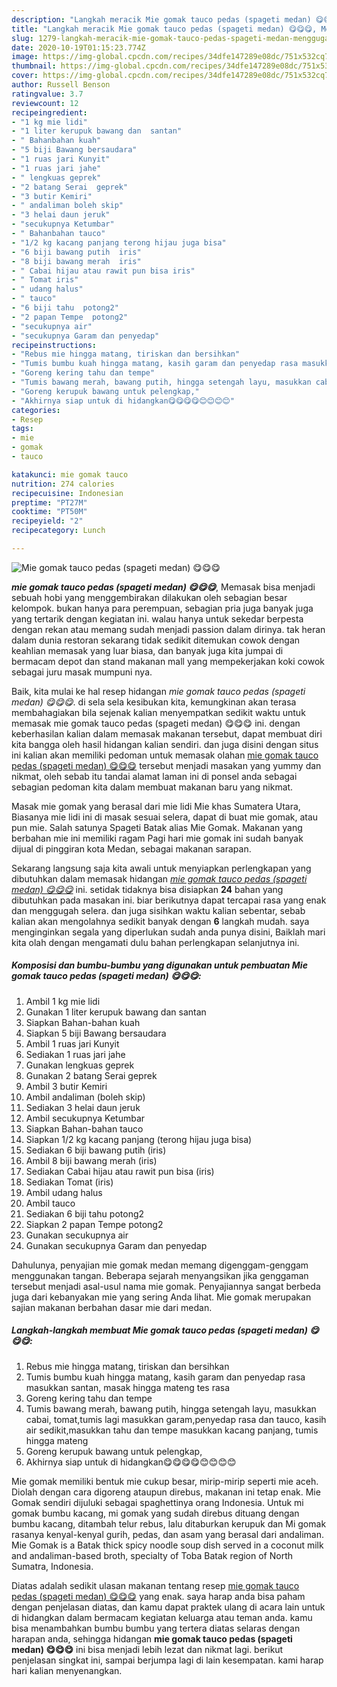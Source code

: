 ```yaml
---
description: "Langkah meracik Mie gomak tauco pedas (spageti medan) 😋😋😋, Menggugah Selera"
title: "Langkah meracik Mie gomak tauco pedas (spageti medan) 😋😋😋, Menggugah Selera"
slug: 1279-langkah-meracik-mie-gomak-tauco-pedas-spageti-medan-menggugah-selera
date: 2020-10-19T01:15:23.774Z
image: https://img-global.cpcdn.com/recipes/34dfe147289e08dc/751x532cq70/mie-gomak-tauco-pedas-spageti-medan-😋😋😋-foto-resep-utama.jpg
thumbnail: https://img-global.cpcdn.com/recipes/34dfe147289e08dc/751x532cq70/mie-gomak-tauco-pedas-spageti-medan-😋😋😋-foto-resep-utama.jpg
cover: https://img-global.cpcdn.com/recipes/34dfe147289e08dc/751x532cq70/mie-gomak-tauco-pedas-spageti-medan-😋😋😋-foto-resep-utama.jpg
author: Russell Benson
ratingvalue: 3.7
reviewcount: 12
recipeingredient:
- "1 kg mie lidi"
- "1 liter kerupuk bawang dan  santan"
- " Bahanbahan kuah"
- "5 biji Bawang bersaudara"
- "1 ruas jari Kunyit"
- "1 ruas jari jahe"
- " lengkuas geprek"
- "2 batang Serai  geprek"
- "3 butir Kemiri"
- " andaliman boleh skip"
- "3 helai daun jeruk"
- "secukupnya Ketumbar"
- " Bahanbahan tauco"
- "1/2 kg kacang panjang terong hijau juga bisa"
- "6 biji bawang putih  iris"
- "8 biji bawang merah  iris"
- " Cabai hijau atau rawit pun bisa iris"
- " Tomat iris"
- " udang halus"
- " tauco"
- "6 biji tahu  potong2"
- "2 papan Tempe  potong2"
- "secukupnya air"
- "secukupnya Garam dan penyedap"
recipeinstructions:
- "Rebus mie hingga matang, tiriskan dan bersihkan"
- "Tumis bumbu kuah hingga matang, kasih garam dan penyedap rasa masukkan santan, masak hingga mateng tes rasa"
- "Goreng kering tahu dan tempe"
- "Tumis bawang merah, bawang putih, hingga setengah layu, masukkan cabai, tomat,tumis lagi masukkan garam,penyedap rasa dan tauco, kasih air sedikit,masukkan tahu dan tempe masukkan kacang panjang, tumis hingga mateng"
- "Goreng kerupuk bawang untuk pelengkap,"
- "Akhirnya siap untuk di hidangkan😋😋😋😋😊😊😊😊"
categories:
- Resep
tags:
- mie
- gomak
- tauco

katakunci: mie gomak tauco 
nutrition: 274 calories
recipecuisine: Indonesian
preptime: "PT27M"
cooktime: "PT50M"
recipeyield: "2"
recipecategory: Lunch

---
```



![Mie gomak tauco pedas (spageti medan) 😋😋😋](https://img-global.cpcdn.com/recipes/34dfe147289e08dc/751x532cq70/mie-gomak-tauco-pedas-spageti-medan-😋😋😋-foto-resep-utama.jpg)

<b><i>mie gomak tauco pedas (spageti medan) 😋😋😋</i></b>, Memasak bisa menjadi sebuah hobi yang menggembirakan dilakukan oleh sebagian besar kelompok. bukan hanya para perempuan, sebagian pria juga banyak juga yang tertarik dengan kegiatan ini. walau hanya untuk sekedar berpesta dengan rekan atau memang sudah menjadi passion dalam dirinya. tak heran dalam dunia restoran sekarang tidak sedikit ditemukan cowok dengan keahlian memasak yang luar biasa, dan banyak juga kita jumpai di bermacam depot dan stand makanan mall yang mempekerjakan koki cowok sebagai juru masak mumpuni nya.

Baik, kita mulai ke hal resep hidangan <i>mie gomak tauco pedas (spageti medan) 😋😋😋</i>. di sela sela kesibukan kita, kemungkinan akan terasa membahagiakan bila sejenak kalian menyempatkan sedikit waktu untuk memasak mie gomak tauco pedas (spageti medan) 😋😋😋 ini. dengan keberhasilan kalian dalam memasak makanan tersebut, dapat membuat diri kita bangga oleh hasil hidangan kalian sendiri. dan juga disini dengan situs ini kalian akan memiliki pedoman untuk memasak olahan <u>mie gomak tauco pedas (spageti medan) 😋😋😋</u> tersebut menjadi masakan yang yummy dan nikmat, oleh sebab itu tandai alamat laman ini di ponsel anda sebagai sebagian pedoman kita dalam membuat makanan baru yang nikmat.

Masak mie gomak yang berasal dari mie lidi Mie khas Sumatera Utara, Biasanya mie lidi ini di masak sesuai selera, dapat di buat mie gomak, atau pun mie. Salah satunya Spageti Batak alias Mie Gomak. Makanan yang berbahan mie ini memiliki ragam Pagi hari mie gomak ini sudah banyak dijual di pinggiran kota Medan, sebagai makanan sarapan.


Sekarang langsung saja kita awali untuk menyiapkan perlengkapan yang dibutuhkan dalam memasak hidangan <u><i>mie gomak tauco pedas (spageti medan) 😋😋😋</i></u> ini. setidak tidaknya bisa disiapkan <b>24</b> bahan yang dibutuhkan pada masakan ini. biar berikutnya dapat tercapai rasa yang enak dan menggugah selera. dan juga sisihkan waktu kalian sebentar, sebab kalian akan mengolahnya sedikit banyak dengan <b>6</b> langkah mudah. saya menginginkan segala yang diperlukan sudah anda punya disini, Baiklah mari kita olah dengan mengamati dulu bahan perlengkapan selanjutnya ini.

<!--inarticleads1-->

##### Komposisi dan bumbu-bumbu yang digunakan untuk pembuatan Mie gomak tauco pedas (spageti medan) 😋😋😋:

1. Ambil 1 kg mie lidi
1. Gunakan 1 liter kerupuk bawang dan  santan
1. Siapkan  Bahan-bahan kuah
1. Siapkan 5 biji Bawang bersaudara
1. Ambil 1 ruas jari Kunyit
1. Sediakan 1 ruas jari jahe
1. Gunakan  lengkuas geprek
1. Gunakan 2 batang Serai  geprek
1. Ambil 3 butir Kemiri
1. Ambil  andaliman (boleh skip)
1. Sediakan 3 helai daun jeruk
1. Ambil secukupnya Ketumbar
1. Siapkan  Bahan-bahan tauco
1. Siapkan 1/2 kg kacang panjang (terong hijau juga bisa)
1. Sediakan 6 biji bawang putih  (iris)
1. Ambil 8 biji bawang merah  (iris)
1. Sediakan  Cabai hijau atau rawit pun bisa (iris)
1. Sediakan  Tomat (iris)
1. Ambil  udang halus
1. Ambil  tauco
1. Sediakan 6 biji tahu  potong2
1. Siapkan 2 papan Tempe  potong2
1. Gunakan secukupnya air
1. Gunakan secukupnya Garam dan penyedap


Dahulunya, penyajian mie gomak medan memang digenggam-genggam menggunakan tangan. Beberapa sejarah menyangsikan jika genggaman tersebut menjadi asal-usul nama mie gomak. Penyajiannya sangat berbeda juga dari kebanyakan mie yang sering Anda lihat. Mie gomak merupakan sajian makanan berbahan dasar mie dari medan. 

<!--inarticleads2-->

##### Langkah-langkah membuat Mie gomak tauco pedas (spageti medan) 😋😋😋:

1. Rebus mie hingga matang, tiriskan dan bersihkan
1. Tumis bumbu kuah hingga matang, kasih garam dan penyedap rasa masukkan santan, masak hingga mateng tes rasa
1. Goreng kering tahu dan tempe
1. Tumis bawang merah, bawang putih, hingga setengah layu, masukkan cabai, tomat,tumis lagi masukkan garam,penyedap rasa dan tauco, kasih air sedikit,masukkan tahu dan tempe masukkan kacang panjang, tumis hingga mateng
1. Goreng kerupuk bawang untuk pelengkap,
1. Akhirnya siap untuk di hidangkan😋😋😋😋😊😊😊😊


Mie gomak memiliki bentuk mie cukup besar, mirip-mirip seperti mie aceh. Diolah dengan cara digoreng ataupun direbus, makanan ini tetap enak. Mie Gomak sendiri dijuluki sebagai spaghettinya orang Indonesia. Untuk mi gomak bumbu kacang, mi gomak yang sudah direbus dituang dengan bumbu kacang, ditambah telur rebus, lalu ditaburkan kerupuk dan Mi gomak rasanya kenyal-kenyal gurih, pedas, dan asam yang berasal dari andaliman. Mie Gomak is a Batak thick spicy noodle soup dish served in a coconut milk and andaliman-based broth, specialty of Toba Batak region of North Sumatra, Indonesia. 

Diatas adalah sedikit ulasan makanan tentang resep <u>mie gomak tauco pedas (spageti medan) 😋😋😋</u> yang enak. saya harap anda bisa paham dengan penjelasan diatas, dan kamu dapat praktek ulang di acara lain untuk di hidangkan dalam bermacam kegiatan keluarga atau teman anda. kamu bisa menambahkan bumbu bumbu yang tertera diatas selaras dengan harapan anda, sehingga hidangan <b>mie gomak tauco pedas (spageti medan) 😋😋😋</b> ini bisa menjadi lebih lezat dan nikmat lagi. berikut penjelasan singkat ini, sampai berjumpa lagi di lain kesempatan. kami harap hari kalian menyenangkan.
